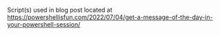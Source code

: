 Script(s) used in blog post located at https://powershellisfun.com/2022/07/04/get-a-message-of-the-day-in-your-powershell-session/